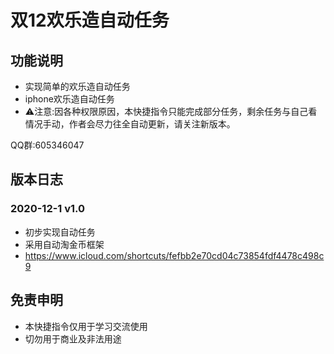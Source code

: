 # 双12欢乐造自动任务

## 功能说明

* 实现简单的欢乐造自动任务
* iphone欢乐造自动任务
* ⚠️注意:因各种权限原因，本快捷指令只能完成部分任务，剩余任务与自己看情况手动，作者会尽力往全自动更新，请关注新版本。

QQ群:605346047

## 版本日志

### 2020-12-1 v1.0
* 初步实现自动任务
* 采用自动淘金币框架
* https://www.icloud.com/shortcuts/fefbb2e70cd04c73854fdf4478c498c9


## 免责申明
* 本快捷指令仅用于学习交流使用
* 切勿用于商业及非法用途
